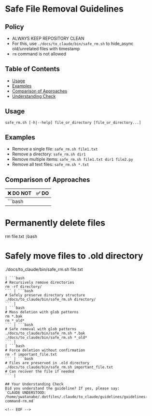 <!-- ---
!-- Timestamp: 2025-05-25 23:21:15
!-- Author: ywatanabe
!-- File: /ssh:sp:/home/ywatanabe/.claude/to_claude/guidelines/command/rm.md
!-- --- -->

# Safe File Removal Guidelines

## Policy
- ALWAYS KEEP REPOSITORY CLEAN
- For this, use `./docs/to_claude/bin/safe_rm.sh` to hide_async old/unrelated files with timestamp
- `rm` command is not allowed

## Table of Contents
- [Usage](#usage)
- [Examples](#examples)
- [Comparison of Approaches](#comparison-of-approaches)
- [Understanding Check](#your-understanding-check)

## Usage
`safe_rm.sh [-h|--help] file_or_directory [file_or_directory...]`

## Examples
- Remove a single file: `safe_rm.sh file1.txt`
- Remove a directory: `safe_rm.sh dir1`
- Remove multiple items: `safe_rm.sh file1.txt dir1 file2.py`
- Remove all text files: `safe_rm.sh *.txt`

## Comparison of Approaches

| ❌ DO NOT | ✅ DO |
|-----------|------|
| ```bash
# Permanently delete files
rm file.txt
``` | ```bash
# Safely move files to .old directory
./docs/to_claude/bin/safe_rm.sh file.txt
``` |
| ```bash
# Recursively remove directories
rm -rf directory/
``` | ```bash
# Safely preserve directory structure
./docs/to_claude/bin/safe_rm.sh directory/
``` |
| ```bash
# Mass deletion with glob patterns
rm *.bak
rm *_old*
``` | ```bash
# Safe removal with glob patterns
./docs/to_claude/bin/safe_rm.sh *.bak
./docs/to_claude/bin/safe_rm.sh *_old*
``` |
| ```bash
# Force deletion without confirmation
rm -f important_file.txt
``` | ```bash
# Files are preserved in .old directory
./docs/to_claude/bin/safe_rm.sh important_file.txt
# Can recover the file if needed
``` |

## Your Understanding Check
Did you understand the guideline? If yes, please say:
`CLAUDE UNDERSTOOD: /home/ywatanabe/.dotfiles/.claude/to_claude/guidelines/guidelines-command-rm.md`

<!-- EOF -->
